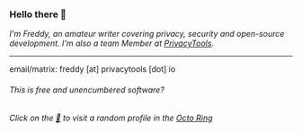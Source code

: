 ### Hello there 👋

_I'm Freddy, an amateur writer covering privacy, security and open-source development. I'm also a team Member at [PrivacyTools](https://privacytools.io/about/)._

---

email/matrix: freddy [at] privacytools [dot] io


###### This is free and unencumbered software?

###### Click on the [🐙](https://octo-ring.com/p/splitbrain/random) to visit a random profile in the [Octo Ring](https://octo-ring.com/)



